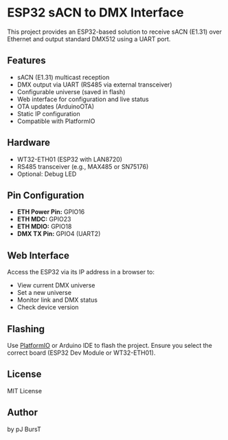 # ESP32 sACN to DMX Interface

This project provides an ESP32-based solution to receive sACN (E1.31) over Ethernet and output standard DMX512 using a UART port.

## Features

- sACN (E1.31) multicast reception
- DMX output via UART (RS485 via external transceiver)
- Configurable universe (saved in flash)
- Web interface for configuration and live status
- OTA updates (ArduinoOTA)
- Static IP configuration
- Compatible with PlatformIO

## Hardware

- WT32-ETH01 (ESP32 with LAN8720)
- RS485 transceiver (e.g., MAX485 or SN75176)
- Optional: Debug LED

## Pin Configuration

- **ETH Power Pin:** GPIO16
- **ETH MDC:** GPIO23
- **ETH MDIO:** GPIO18
- **DMX TX Pin:** GPIO4 (UART2)

## Web Interface

Access the ESP32 via its IP address in a browser to:

- View current DMX universe
- Set a new universe
- Monitor link and DMX status
- Check device version

## Flashing

Use [PlatformIO](https://platformio.org/) or Arduino IDE to flash the project. Ensure you select the correct board (ESP32 Dev Module or WT32-ETH01).

## License

MIT License

## Author

by pJ BursT
